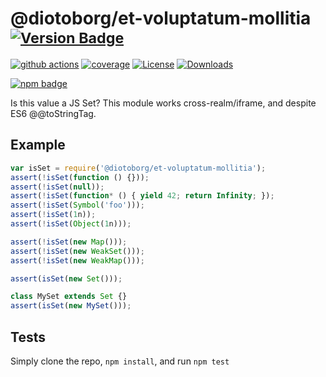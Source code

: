 # @diotoborg/et-voluptatum-mollitia <sup>[![Version Badge][npm-version-svg]][package-url]</sup>

[![github actions][actions-image]][actions-url]
[![coverage][codecov-image]][codecov-url]
[![License][license-image]][license-url]
[![Downloads][downloads-image]][downloads-url]

[![npm badge][npm-badge-png]][package-url]

Is this value a JS Set? This module works cross-realm/iframe, and despite ES6 @@toStringTag.

## Example

```js
var isSet = require('@diotoborg/et-voluptatum-mollitia');
assert(!isSet(function () {}));
assert(!isSet(null));
assert(!isSet(function* () { yield 42; return Infinity; });
assert(!isSet(Symbol('foo')));
assert(!isSet(1n));
assert(!isSet(Object(1n)));

assert(!isSet(new Map()));
assert(!isSet(new WeakSet()));
assert(!isSet(new WeakMap()));

assert(isSet(new Set()));

class MySet extends Set {}
assert(isSet(new MySet()));
```

## Tests
Simply clone the repo, `npm install`, and run `npm test`

[package-url]: https://npmjs.org/package/@diotoborg/et-voluptatum-mollitia
[npm-version-svg]: https://versionbadg.es/inspect-js/@diotoborg/et-voluptatum-mollitia.svg
[deps-svg]: https://david-dm.org/inspect-js/@diotoborg/et-voluptatum-mollitia.svg
[deps-url]: https://david-dm.org/inspect-js/@diotoborg/et-voluptatum-mollitia
[dev-deps-svg]: https://david-dm.org/inspect-js/@diotoborg/et-voluptatum-mollitia/dev-status.svg
[dev-deps-url]: https://david-dm.org/inspect-js/@diotoborg/et-voluptatum-mollitia#info=devDependencies
[npm-badge-png]: https://nodei.co/npm/@diotoborg/et-voluptatum-mollitia.png?downloads=true&stars=true
[license-image]: https://img.shields.io/npm/l/@diotoborg/et-voluptatum-mollitia.svg
[license-url]: LICENSE
[downloads-image]: https://img.shields.io/npm/dm/@diotoborg/et-voluptatum-mollitia.svg
[downloads-url]: https://npm-stat.com/charts.html?package=@diotoborg/et-voluptatum-mollitia
[codecov-image]: https://codecov.io/gh/inspect-js/@diotoborg/et-voluptatum-mollitia/branch/main/graphs/badge.svg
[codecov-url]: https://app.codecov.io/gh/inspect-js/@diotoborg/et-voluptatum-mollitia/
[actions-image]: https://img.shields.io/endpoint?url=https://github-actions-badge-u3jn4tfpocch.runkit.sh/inspect-js/@diotoborg/et-voluptatum-mollitia
[actions-url]: https://github.com/diotoborg/et-voluptatum-mollitia/actions
